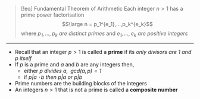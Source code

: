 >[!eq] Fundamental Theorem of Arithmetic
>Each integer $n>1$ has a prime power factorisation
>$$\large n = p_1^{e_1},...,p_k^{e_k}$$
>where *$p_1,...,p_k$ are distinct primes* and *$e_1,...,e_k$ are positive integers*
___


- Recall that an integer $p > 1$ is called a **prime** if its *only divisors are 1 and p itself* 
- If $p$ is a prime and $a$ and $b$ are any integers then, 
	- either *$p$ divides $a,\;\;gcd(a,p) =1$*
	- if *$p|a\cdot b$ then $p|a$ or $p|b$*
- Prime numbers are the building blocks of the integers
- An integers $n>1$ that is not a prime is called a **composite number**

